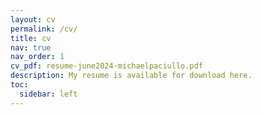 ```yaml
---
layout: cv
permalink: /cv/
title: cv
nav: true
nav_order: 1
cv_pdf: resume-june2024-michaelpaciullo.pdf
description: My resume is available for download here.
toc:
  sidebar: left
---
```


